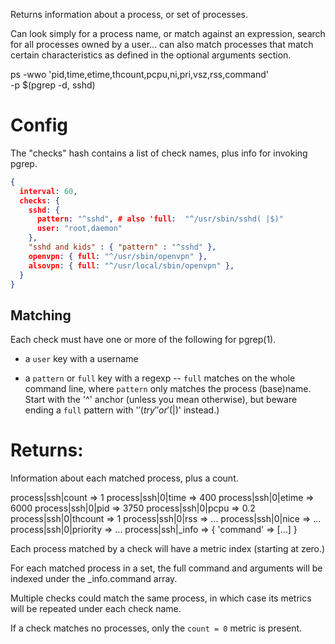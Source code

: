 Returns information about a process, or set of processes.

Can look simply for a process name, or match against an expression, search for all processes owned by a user... can also match processes that match certain characteristics as defined in the optional arguments section.

  ps -wwo 'pid,time,etime,thcount,pcpu,ni,pri,vsz,rss,command' \
    -p $(pgrep -d, sshd)

# Config

The "checks" hash contains a list of check names, plus info for invoking pgrep.

```json
{
  interval: 60,
  checks: {
    sshd: {
      pattern: "^sshd", # also 'full:  "^/usr/sbin/sshd( |$)"
      user: "root,daemon"
    },
    "sshd and kids" : { "pattern" : "^sshd" },
    openvpn: { full: "^/usr/sbin/openvpn" },
    alsovpn: { full: "^/usr/local/sbin/openvpn" },
  }
}
```

## Matching

Each check must have one or more of the following for pgrep(1).

* a `user` key with a username

* a `pattern` or `full` key with a regexp -- `full` matches on the whole command line, where `pattern` only matches the process (base)name.  Start with the '^' anchor (unless you mean otherwise), but beware ending a `full` pattern with '$' (try ' ' or '( |$)' instead.)

# Returns:

Information about each matched process, plus a count.

  process|ssh|count => 1
  process|ssh|0|time => 400
  process|ssh|0|etime => 6000
  process|ssh|0|pid => 3750
  process|ssh|0|pcpu => 0.2
  process|ssh|0|thcount => 1
  process|ssh|0|rss => ...
  process|ssh|0|nice => ...
  process|ssh|0|priority => ...
  process|ssh|_info => { 'command' => [...] }

Each process matched by a check will have a metric index (starting at zero.)

For each matched process in a set, the full command and arguments will
be indexed under the _info.command array.

Multiple checks could match the same process, in which case its metrics will be repeated under each check name.

If a check matches no processes, only the `count = 0` metric is present.
